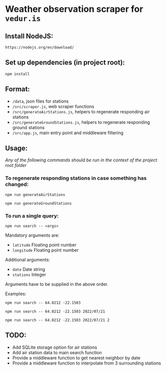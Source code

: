 # Weather observation scraper for `vedur.is`

## Install NodeJS:
```
https://nodejs.org/en/download/
```

## Set up dependencies (in project root):
```
npm install
```

## Format:

* `/data`, json files for stations
* `/src/scraper.js`, web scraper functions
* `/src/generateAirStations.js`, helpers to regenerate responding air stations
* `/src/generateGroundStations.js`, helpers to regenerate responding ground stations
* `/src/app.js`, main entry point and middleware filtering

## Usage:

*Any of the following commands should be run in the context of the project root folder*

### To regenerate responding stations in case something has changed:

```
npm run generateAirStations

npm run generateGroundStations
```

### To run a single query:

```
npm run search -- <args>
```

Mandatory arguments are:

* `latitude` Floating point number
* `longitude` Floating point number

Additional arguments:

* `date` Date string
* `stations` Integer

Arguments have to be supplied in the above order.

Examples:
```
npm run search -- 64.0212 -22.1503
```
```
npm run search -- 64.0212 -22.1503 2022/07/21
```
```
npm run search -- 64.0212 -22.1503 2022/07/21 2
```

## TODO:

* Add SQLite storage option for air stations
* Add air station data to main search function
* Provide a middleware function to get nearest neighbor by date
* Provide a middleware function to interpolate from 3 surrounding stations
